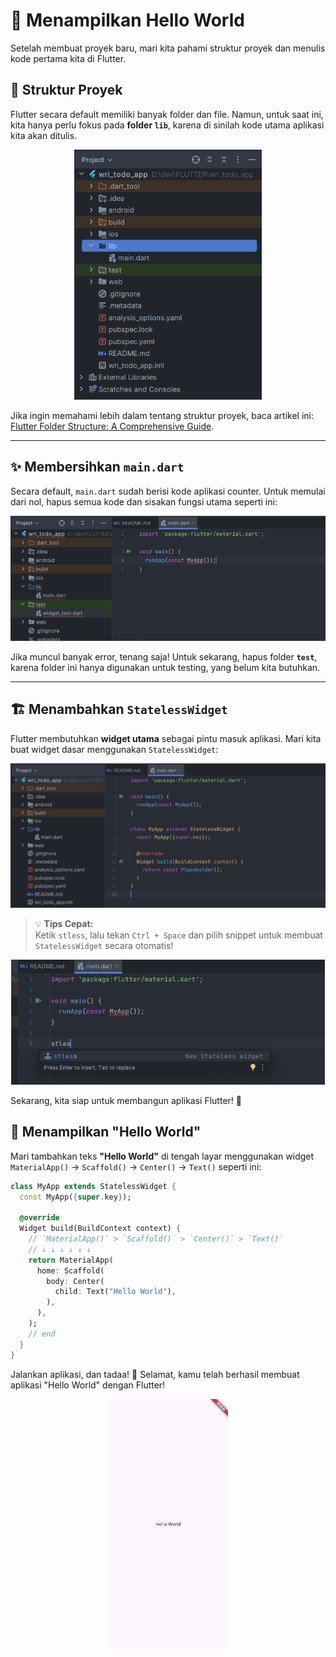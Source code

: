 # 👋 Menampilkan Hello World  

Setelah membuat proyek baru, mari kita pahami struktur proyek dan menulis kode pertama kita di Flutter.  

## 📂 Struktur Proyek  

Flutter secara default memiliki banyak folder dan file. Namun, untuk saat ini, kita hanya perlu fokus pada **folder `lib`**, karena di sinilah kode utama aplikasi kita akan ditulis.  

<p align="center">
  <img src="../assets/project-structure.png" height="400">
</p>  

Jika ingin memahami lebih dalam tentang struktur proyek, baca artikel ini:  
[Flutter Folder Structure: A Comprehensive Guide](https://shivamkumarnayak.medium.com/flutter-folder-structure-a-comprehensive-guide-13fd9a5ea3e5).  

---

## ✨ Membersihkan `main.dart`  

Secara default, `main.dart` sudah berisi kode aplikasi counter. Untuk memulai dari nol, hapus semua kode dan sisakan fungsi utama seperti ini:  

<p align="center">
  <img src="../assets/clear-main-code.png" style="max-height:300px">
</p>  

Jika muncul banyak error, tenang saja! Untuk sekarang, hapus folder **`test`**, karena folder ini hanya digunakan untuk testing, yang belum kita butuhkan.  

---

## 🏗️ Menambahkan `StatelessWidget`  

Flutter membutuhkan **widget utama** sebagai pintu masuk aplikasi. Mari kita buat widget dasar menggunakan `StatelessWidget`:  

<p align="center">
  <img src="../assets/stateless-widget-main.png" style="max-height:300px">
</p>  

> 💡 **Tips Cepat:**  
> Ketik `stless`, lalu tekan `Ctrl + Space` dan pilih snippet untuk membuat `StatelessWidget` secara otomatis!  

<p align="center">
  <img src="../assets/stateless-widget-snippet.png" alt="stateless widget snippet" style="max-height:200px">
</p>  

Sekarang, kita siap untuk membangun aplikasi Flutter! 🚀  


## 📝 Menampilkan "Hello World"  
Mari tambahkan teks **"Hello World"** di tengah layar menggunakan widget `MaterialApp()` → `Scaffold()` → `Center()` → `Text()` seperti ini:  

```dart 
class MyApp extends StatelessWidget {
  const MyApp({super.key});

  @override
  Widget build(BuildContext context) {
    // `MaterialApp()` > `Scaffold()` > `Center()` > `Text()`
    // ↓ ↓ ↓ ↓ ↓ ↓
    return MaterialApp(
      home: Scaffold(
        body: Center(
          child: Text("Hello World"),
        ),
      ),
    );
    // end
  }
}
```

Jalankan aplikasi, dan tadaa! 🎉 Selamat, kamu telah berhasil membuat aplikasi "Hello World" dengan Flutter!  

<p align="center">
  <img src="../assets/hello-world-app.png" alt="hello world app" style="max-height:400px; border-radius: 12px;">
</p>